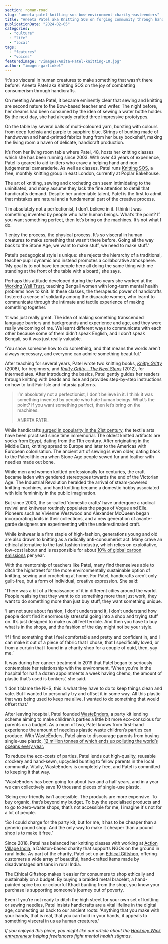```yaml
---
section: roman-road
slug: "aneeta-patel-knitting-sos-bow-environment-charity-wasteenders"
title: "Aneeta Patel aka Knitting SOS on forging community through handicrafts"
publicationDate: "2024-02-05"
categories: 
  - "culture"
  - "life"
  - "local"
tags: 
  - "features"
  - "voices"
featuredImage: "/images/Anita-Patel-knitting-10.jpg"
author: "imogen-garfinkel"
---
```


‘It’s so visceral in human creatures to make something that wasn’t there before’: Aneeta Patel aka Knitting SOS on the joy of combatting consumerism through handicrafts. 

On meeting Aneeta Patel, it became eminently clear that sewing and knitting are second nature to the Bow-based teacher and writer. The night before, her dreams had been consumed by the idea of sewing a water bottle holder. By the next day, she had already crafted three impressive prototypes.

On the table lay several balls of multi-coloured yarn, bursting with colours from deep fuchsia and purple to sapphire blue. Strings of bunting made of handwoven and hand-printed fabrics hung from her busy bookshelf, making the living room a haven of delicate, handicraft production. 

It’s from her living room table where Patel, 48, hosts her knitting classes which she has been running since 2003. With over 43 years of experience, Patel is geared to aid knitters who crave a helping hand and non-judgemental camaraderie. As well as classes, Patel runs [Knitting SOS](https://www.knittingsos.co.uk/), a free, monthly knitting group in east London, currently at Poplar Bakehouse.

The art of knitting, sewing and crocheting can seem intimidating to the uninitiated, and many assume they lack the fine attention to detail that handicrafts demand. Despite her undeniable talent, Patel is the first to admit that mistakes are natural and a fundamental part of the creative process.

‘I’m absolutely not a perfectionist, I don’t believe in it. I think it was something invented by people who hate human beings. What’s the point? If you want something perfect, then let’s bring on the machines. It’s not what I do.

‘I enjoy the process, the physical process. It’s so visceral in human creatures to make something that wasn’t there before. Going all the way back to the Stone Age, we want to make stuff, we need to make stuff.’

Patel’s pedagogical style is unique: she rejects the hierarchy of a traditional, teacher-pupil dynamic and instead promotes a collaborative atmosphere. ‘My goal is to not have ten people here all doing the same thing with me standing at the front of the table with a board’, she says.

Perhaps this attitude developed during the two years she worked at the [Working Well Trust](https://workingwelltrust.org/), teaching Bengali women with long-term mental health problems how to knit. In these classes, the therapeutic power of handicrafts fostered a sense of solidarity among the disparate women, who learnt to communicate through the intimate and tactile experience of making something together.

‘It was just really great. The idea of making something transcended language barriers and backgrounds and experience and age, and they were really welcoming of me. We learnt different ways to communicate with each other because some of them didn’t speak English, and I don’t speak Bengali, so it was just really valuable.

‘You show someone how to do something, and that means the words aren’t always necessary, and everyone can admire something beautiful.’

After teaching for several years, Patel wrote two knitting books, _[Knitty Gritty](https://www.knittingsos.co.uk/knitty-gritty-book)_ (2008), for beginners, and _[Knitty Gritty - The Next Steps](https://www.knittingsos.co.uk/knitty-gritty-next-steps-book)_ (2012), for intermediates. After introducing the basics, Patel gently guides her readers through knitting with beads and lace and provides step-by-step instructions on how to knit Fair Isle and intarsia patterns.

> I’m absolutely not a perfectionist, I don’t believe in it. I think it was something invented by people who hate human beings. What’s the point? If you want something perfect, then let’s bring on the machines.
> 
> ANEETA PATEL

While handicrafts [surged in popularity in the 21st century](https://www.bbc.com/culture/article/20200630-how-knitting-became-cool), the textile arts have been practised since time immemorial. The oldest knitted artifacts are socks from Egypt, dating from the 11th century. After originating in the Middle East, knitting spread to Europe and later to the Americas with European colonisation. The ancient art of sewing is even older, dating back to the Paleolithic era when Stone Age people sewed fur and leather with needles made out bone.

While men and women knitted professionally for centuries, the craft became laden with gendered stereotypes towards the end of the Victorian Age. The Industrial Revolution heralded the arrival of steam-powered knitting machines, and hand knitting became a domestic hobby associated with idle femininity in the public imagination.

But since 2000, the so-called ‘domestic crafts’ have undergone a radical revival and knitwear routinely populates the pages of Vogue and Elle. Pioneers such as Vivienne Westwood and Alexander McQueen began incorporating knits in their collections, and a new generation of avante-garde designers are experimenting with the underestimated craft.

While knitwear is a firm staple of high-fashion, generations young and old are also drawn to knitting as a radically anti-consumerist act. Many crave an ethical alternative to the fast fashion industry, which relies on exploitative, low-cost labour and is responsible for about [10% of global carbon emissions](https://www.biologicaldiversity.org/programs/population_and_sustainability/sustainability/fast_fashion#:~:text=Waste%20occurs%20at%20every%20stage,of%20global%20carbon%20dioxide%20emissions.) per year.

With the mentorship of teachers like Patel, many find themselves able to ditch the highstreet for the more environmentally sustainable option of knitting, sewing and crocheting at home. For Patel, handicrafts aren’t only guilt-free, but a form of individual, creative expression. She said:

‘There was a bit of a Renaissance of it in different cities around the world. People realising that they want to do something more than just work, they want to do something more than just buy stuff, they want something unique.

‘I am not sure about fashion, I don't understand it, I don't understand how people don’t find it enormously stressful going into a shop and trying stuff on. It’s just designed to make us all feel terrible. And then you have to buy what is in the shops, and the fashion of the day might not be your style.

‘If I find something that I feel comfortable and pretty and confident in, and I can make it out of a piece of fabric that I chose, that I specifically loved, or from a curtain that I found in a charity shop for a couple of quid, then, yay me.’

It was during her cancer treatment in 2019 that Patel began to seriously contemplate her relationship with the environment. ‘When you're in the hospital for half a dozen appointments a week having chemo, the amount of plastic that’s used is bonkers’, she said.

‘I don't blame the NHS, this is what they have to do to keep things clean and safe. But I wanted to personally try and offset it in some way. All this plastic that was being used to keep me alive, I wanted to do something that would offset that.’

After leaving hospital, Patel founded [WasteEnders](https://wasteenders.wixsite.com/wasteenders/home-1), a party kit lending scheme aiming to make children’s parties a little bit more eco-conscious for parents on a budget. As a mum of two, Patel knows from first-hand experience the amount of needless plastic waste children’s parties can produce. With WasteEnders, Patel aims to discourage parents from buying single-use plastic, [12 million tonnes of which ends up polluting the world’s oceans every year.](https://www.sas.org.uk/plastic-pollution/plastic-pollution-facts-figures/#:~:text=12%20million%20tonnes%20of%20plastic%20finds%20its%20way%20into%20the,of%20plastic%2C%20weighing%20269%2C000%20tons.)

To reduce the eco-costs of parties, Patel lends out high-quality, reusable crockery and hand-sewn, upcycled bunting to fellow parents in the local community. Vitally, WasteEnders is completely free, and Patel is committed to keeping it that way.

‘WasteEnders has been going for about two and a half years, and in a year we can collectively save 10 thousand pieces of single-use plastic.

‘Being eco-friendly isn’t accessible. The products are more expensive. To buy organic, that’s beyond my budget. To buy the specialised products and to go to zero-waste shops, that’s not accessible for me, I imagine it's not for a lot of people.

‘So I could charge for the party kit, but for me, it has to be cheaper than a generic pound shop. And the only way to make it cheaper than a pound shop is to make it free.’

Since 2018, Patel has balanced her knitting classes with working at [Action Village India](https://actionvillageindia.org.uk/), a Dalston-based charity that supports NGOs on the ground in rural India. As part of the charity, Patel set up an [Ethical Giftshop](https://actionvillageindia.org.uk/shop/), offering customers a wide array of beautiful, hand-crafted items made by disadvantaged artisans in rural India.

The Ethical Giftshop makes it easier for consumers to shop ethically and sustainably on a budget. By buying a braided metal bracelet, a hand-painted spice box or colourful Khadi bunting from the shop, you know your purchase is supporting someone’s journey out of poverty.

Even if you’re not ready to ditch the high street for your own set of knitting or sewing needles, Patel insists handicrafts are a vital lifeline in the digital age, connecting us back to our ancient roots: 'Anything that you make with your hands, that is real, that you can hold in your hands, it appeals to something visceral in us as human creatures.’

_If you enjoyed this piece, you might like our article about the_ [_Hackney Wick entrepreneur_](https://romanroadlondon.com/sara-karpanen-women-of-the-wick-hackney-freelance-mental-health/) _helping freelancers fight mental health stigmas._ 


